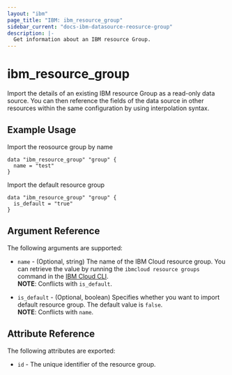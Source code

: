 ```yaml
---
layout: "ibm"
page_title: "IBM: ibm_resource_group"
sidebar_current: "docs-ibm-datasource-reosurce-group"
description: |-
  Get information about an IBM resource Group.
---
```


# ibm\_resource_group

Import the details of an existing IBM resource Group as a read-only data source. You can then reference the fields of the data source in other resources within the same configuration by using interpolation syntax.

## Example Usage

Import the reosource group by name

```hcl
data "ibm_resource_group" "group" {
  name = "test"
}
```

Import the default resource group

```hcl
data "ibm_resource_group" "group" {
  is_default = "true"
}
```

## Argument Reference

The following arguments are supported:

* `name` - (Optional, string) The name of the IBM Cloud resource group. You can retrieve the value by running the `ibmcloud resource groups` command in the [IBM Cloud CLI](https://console.bluemix.net/docs/cli/reference/bluemix_cli/get_started.html#getting-started).  
  **NOTE**: Conflicts with `is_default`.

* `is_default` - (Optional, boolean) Specifies whether you want to import default resource group. The default value is `false`.  
  **NOTE**: Conflicts with `name`.

## Attribute Reference

The following attributes are exported:

* `id` - The unique identifier of the resource group.  
